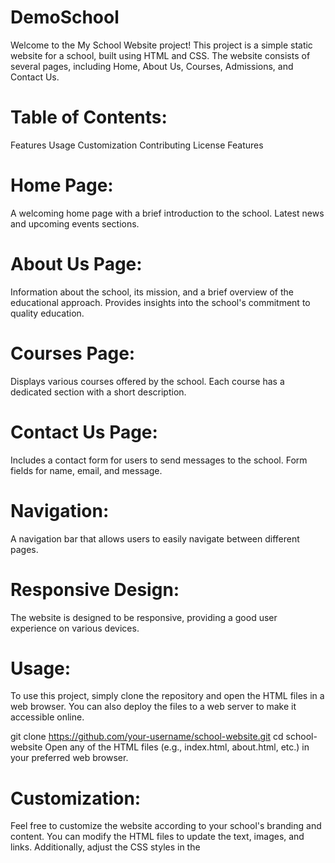 # DemoSchool
Welcome to the My School Website project! This project is a simple static website for a school, built using HTML and CSS. The website consists of several pages, including Home, About Us, Courses, Admissions, and Contact Us.

# Table of Contents:
Features
Usage
Customization
Contributing
License
Features
# Home Page:

A welcoming home page with a brief introduction to the school.
Latest news and upcoming events sections.
# About Us Page:

Information about the school, its mission, and a brief overview of the educational approach.
Provides insights into the school's commitment to quality education.
# Courses Page:

Displays various courses offered by the school.
Each course has a dedicated section with a short description.
# Contact Us Page:

Includes a contact form for users to send messages to the school.
Form fields for name, email, and message.
# Navigation:

A navigation bar that allows users to easily navigate between different pages.
# Responsive Design:

The website is designed to be responsive, providing a good user experience on various devices.
# Usage:
To use this project, simply clone the repository and open the HTML files in a web browser. You can also deploy the files to a web server to make it accessible online.


git clone https://github.com/your-username/school-website.git
cd school-website
Open any of the HTML files (e.g., index.html, about.html, etc.) in your preferred web browser.

# Customization:
Feel free to customize the website according to your school's branding and content. You can modify the HTML files to update the text, images, and links. Additionally, adjust the CSS styles in the <style> tags to change the colors, fonts, and layout.

Contributing
If you'd like to contribute to this project, please follow the standard GitHub fork and pull request process. Contributions are welcome in the form of bug fixes, feature enhancements, or additional pages for the website.

# License
This project is licensed under the MIT License - see the LICENSE file for details.

Feel free to modify the README file to better suit your project or provide more specific information.
